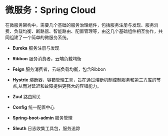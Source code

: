 # 微服务：Spring Cloud



在微服务架构中，需要几个基础的服务治理组件，包括服务注册与发现、服务消费、负载均衡、断路器、智能路由、配置管理等，由这几个基础组件相互协作，共同组建了一个简单的微服务系统。

- **Eureka** 服务注册与发现

- **Ribbon** 服务消费者，云端负载均衡

- **Feign** 服务消费者，云端负载均衡，包含Ribbon

- **Hystrix** 熔断器，容错管理工具，旨在通过熔断机制控制服务和第三方库的节点,从而对延迟和故障提供更强大的容错能力。

- **Zuul** 路由网关 

- **Config** 统一配置中心

- **Spring-boot-admin** 服务管理

- **Sleuth** 日志收集工具包，服务追踪





